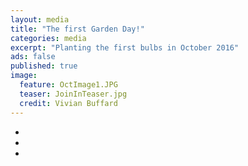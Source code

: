 ```yaml
---
layout: media
title: "The first Garden Day!"
categories: media
excerpt: "Planting the first bulbs in October 2016"
ads: false
published: true
image:
  feature: OctImage1.JPG
  teaser: JoinInTeaser.jpg
  credit: Vivian Buffard
---
```


<ul class="th-grid">
  <li>
    <a href="http://qn7gardening.github.io/images/OctImage1.JPG"><img src="http://qn7gardening.github.io/images/OctImage1.JPG" alt=""></a>
  </li>
  <li>
    <a href="http://qn7gardening.github.io/images/OctImage2.JPG"><img src="http://qn7gardening.github.io/images/OctImage2.JPG" alt=""></a>
  </li>
  <li>
    <a href="http://qn7gardening.github.io/images/OctImage3.JPG"><img src="http://qn7gardening.github.io/images/OctImage3.JPG" alt=""></a>
  </li>
</ul>